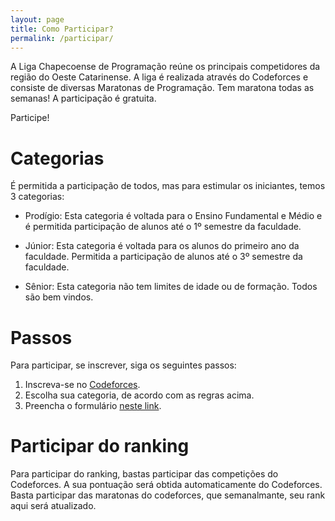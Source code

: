 ```yaml
---
layout: page
title: Como Participar?
permalink: /participar/
---
```


A Liga Chapecoense de Programação reúne os principais competidores da região do Oeste Catarinense. A liga é realizada através do Codeforces e consiste de diversas Maratonas de Programação. Tem maratona todas as semanas! A participação é gratuita.

Participe!

# Categorias

É permitida a participação de todos, mas para estimular os iniciantes,
temos 3 categorias:

- Prodígio:
Esta categoria é voltada para o Ensino Fundamental e Médio e é
permitida participação de alunos até o 1º semestre da faculdade.

- Júnior:
Esta categoria é voltada para os alunos do primeiro ano da faculdade.
Permitida a participação de alunos até o 3º semestre da faculdade.

- Sênior:
Esta categoria não tem limites de idade ou de formação. Todos são bem vindos.

# Passos

Para participar, se inscrever, siga os seguintes passos:

1. Inscreva-se no [Codeforces](https://codeforces.com/).
2. Escolha sua categoria, de acordo com as regras acima.
3. Preencha o formulário [neste link](https:///).

# Participar do ranking

Para participar do ranking, bastas participar das competições do Codeforces.
A sua pontuação será obtida automaticamente do Codeforces.
Basta participar das maratonas do codeforces, que semanalmante, seu rank aqui será atualizado.
